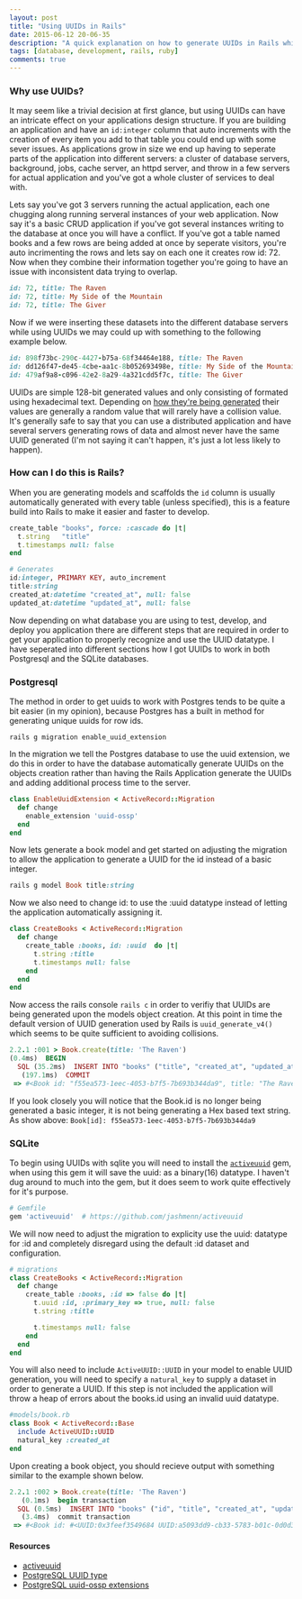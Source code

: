 ```yaml
---
layout: post
title: "Using UUIDs in Rails"
date: 2015-06-12 20-06-35
description: "A quick explanation on how to generate UUIDs in Rails while using the Postgres and SQLite databases"
tags: [database, development, rails, ruby]
comments: true
---
```


### Why use UUIDs?
It may seem like a trivial decision at first glance, but using UUIDs can have an intricate effect on your applications design structure. If you are building an application and have an `id:integer` column that auto increments with the creation of every item you add to that table you could end up with some sever issues. As applications grow in size we end up having to seperate parts of the application into different servers: a cluster of database servers, background, jobs, cache server, an httpd server, and throw in a few servers for actual application and you've got a whole cluster of services to deal with.

Lets say you've got 3 servers running the actual application, each one chugging along running serveral instances of your web application. Now say it's a basic CRUD application if you've got several instances writing to the database at once you will have a conflict. If you've got a table named books and a few rows are being added at once by seperate visitors, you're auto incrimenting the rows and lets say on each one it creates row id: 72. Now when they combine their information together you're going to have an issue with inconsistent data trying to overlap.

~~~ ruby
id: 72, title: The Raven
id: 72, title: My Side of the Mountain
id: 72, title: The Giver
~~~

Now if we were inserting these datasets into the different database servers while using UUIDs we may could up with something to the following example below.

~~~ ruby
id: 898f73bc-290c-4427-b75a-68f34464e188, title: The Raven
id: dd126f47-de45-4cbe-aa1c-8b052693498e, title: My Side of the Mountain
id: 479af9a8-c096-42e2-8a29-4a321cdd5f7c, title: The Giver
~~~

UUIDs are simple 128-bit generated values and only consisting of formated using hexadecimal text. Depending on [how they're being generated](https://en.wikipedia.org/wiki/Universally_unique_identifier#Variants_and_versions) their values are generally a random value that will rarely have a collision value. It's generally safe to say that you can use a distributed application and have several servers generating rows of data and almost never have the same UUID generated (I'm not saying it can't happen, it's just a lot less likely to happen).


### How can I do this is Rails?
When you are generating models and scaffolds the `id` column is usually automatically generated with every table (unless specified), this is a feature build into Rails to make it easier and faster to develop.

~~~ ruby
create_table "books", force: :cascade do |t|
  t.string   "title"
  t.timestamps null: false
end

# Generates
id:integer, PRIMARY KEY, auto_increment
title:string
created_at:datetime "created_at", null: false
updated_at:datetime "updated_at", null: false
~~~

Now depending on what database you are using to test, develop, and deploy you application there are different steps that are required in order to get your application to properly recognize and use the UUID datatype. I have seperated into different sections how I got UUIDs to work in both Postgresql and the SQLite databases.


### Postgresql
The method in order to get uuids to work with Postgres tends to be quite a bit easier (in my opinion), because Postgres has a built in method for generating unique uuids for row ids.

~~~ shell
rails g migration enable_uuid_extension
~~~

In the migration we tell the Postgres database to use the uuid extension, we do this in order to have the database automatically generate UUIDs on the objects creation rather than having the Rails Application generate the UUIDs and adding additional process time to the server.

~~~ ruby
class EnableUuidExtension < ActiveRecord::Migration
  def change
    enable_extension 'uuid-ossp'
  end
end
~~~

Now lets generate a book model and get started on adjusting the migration to allow the application to generate a UUID for the id instead of a basic integer.

~~~ ruby
rails g model Book title:string
~~~

Now we also need to change id: to use the :uuid datatype instead of letting the application automatically assigning it.

~~~ ruby
class CreateBooks < ActiveRecord::Migration
  def change
    create_table :books, id: :uuid  do |t|
      t.string :title
      t.timestamps null: false
    end
  end
end
~~~


Now access the rails console `rails c` in order to verifiy that UUIDs are being generated upon the models object creation. At this point in time the default version of UUID generation used by Rails is `uuid_generate_v4()` which seems to be quite sufficient to avoiding collisions.

~~~ ruby
2.2.1 :001 > Book.create(title: 'The Raven')
(0.4ms)  BEGIN
  SQL (35.2ms)  INSERT INTO "books" ("title", "created_at", "updated_at") VALUES ($1, $2, $3) RETURNING "id"  [["title", "The Raven"], ["created_at", "2015-06-13 05:31:03.762157"], ["updated_at", "2015-06-13 05:31:03.762157"]]
   (197.1ms)  COMMIT
 => #<Book id: "f55ea573-1eec-4053-b7f5-7b693b344da9", title: "The Raven", created_at: "2015-06-13 05:31:03", updated_at: "2015-06-13 05:31:03">
~~~
If you look closely you will notice that the Book.id is no longer being generated a basic integer, it is not being generating a Hex based text string. As show above: `Book[id]: f55ea573-1eec-4053-b7f5-7b693b344da9`



### SQLite

To begin using UUIDs with sqlite you will need to install the [`activeuuid`](https://github.com/jashmenn/activeuuid) gem, when using this gem it will save the uuid: as a binary(16) datatype. I haven't dug around to much into the gem, but it does seem to work quite effectively for it's purpose.

~~~ ruby
# Gemfile
gem 'activeuuid'  # https://github.com/jashmenn/activeuuid
~~~

We will now need to adjust the migration to explicity use the uuid: datatype for :id and completely disregard using the default :id dataset and configuration.

~~~ ruby
# migrations
class CreateBooks < ActiveRecord::Migration
  def change
    create_table :books, :id => false do |t|
      t.uuid :id, :primary_key => true, null: false
      t.string :title

      t.timestamps null: false
    end
  end
end
~~~

You will also need to include `ActiveUUID::UUID` in your model to enable UUID generation, you will need to specify a `natural_key` to supply a dataset in order to generate a UUID. If this step is not included the application will throw a heap of errors about the books.id using an invalid uuid datatype.

~~~ ruby
#models/book.rb
class Book < ActiveRecord::Base
  include ActiveUUID::UUID
  natural_key :created_at
end
~~~

Upon creating a book object, you should recieve output with something similar to the example shown below.

~~~ ruby
2.2.1 :002 > Book.create(title: 'The Raven')
   (0.1ms)  begin transaction
  SQL (0.5ms)  INSERT INTO "books" ("id", "title", "created_at", "updated_at") VALUES (?, ?, ?, ?)  [["id", "<16 bytes of binary data>"], ["title", "The Raven"], ["created_at", "2015-06-13 05:57:45.728134"], ["updated_at", "2015-06-13 05:57:45.728134"]]
   (3.4ms)  commit transaction
 => #<Book id: #<UUID:0x3feef3549684 UUID:a5093dd9-cb33-5783-b01c-0d0d381490f1>, title: "The Raven", created_at: "2015-06-13 05:57:45", updated_at: "2015-06-13 05:57:45">
~~~

#### Resources
* [activeuuid](https://github.com/jashmenn/activeuuid)
* [PostgreSQL UUID type](http://www.postgresql.org/docs/9.3/static/datatype-uuid.html)
* [PostgreSQL uuid-ossp extensions](http://www.postgresql.org/docs/9.3/static/uuid-ossp.html)
